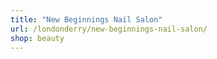 ```yaml
---
title: "New Beginnings Nail Salon"
url: /londonderry/new-beginnings-nail-salon/
shop: beauty
---
```

